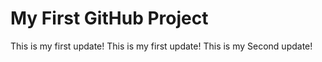 # My First GitHub Project
This is my first update!
This is my first update!
This is my Second update!
